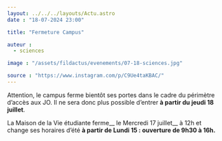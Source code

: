 ```yaml
---
layout: ../../../layouts/Actu.astro
date : "18-07-2024 23:00"

title: "Fermeture Campus"

auteur :
  - sciences

image : "/assets/fildactus/evenements/07-18-sciences.jpg"

source : "https://www.instagram.com/p/C9Ue4taKBAC/"
---
```


Attention, le campus ferme bientôt ses portes dans le cadre du périmètre d’accès aux JO. Il ne sera donc plus possible d’entrer __à partir du jeudi 18 juillet__.

La Maison de la Vie étudiante ferme__ le Mercredi 17 juillet__ à 12h et change ses horaires d’été __à partir de Lundi 15 : ouverture de 9h30 à 16h.__